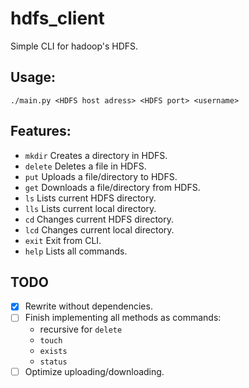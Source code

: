 # hdfs_client

Simple CLI for hadoop's HDFS.

## Usage:

```console
./main.py <HDFS host adress> <HDFS port> <username>
```

## Features:

- `mkdir`
    Creates a directory in HDFS.
- `delete`
    Deletes a file in HDFS.
- `put`
    Uploads a file/directory to HDFS.
- `get`
    Downloads a file/directory from HDFS.
- `ls`
    Lists current HDFS directory.
- `lls`
    Lists current local directory.
- `cd`
    Changes current HDFS directory.
- `lcd`
    Changes current local directory.
- `exit`
    Exit from CLI.
- `help`
    Lists all commands.

## TODO

- [x] Rewrite without dependencies.
- [ ] Finish implementing all methods as commands:
    - recursive for `delete`
    - `touch`
    - `exists`
    - `status`
- [ ] Optimize uploading/downloading.

